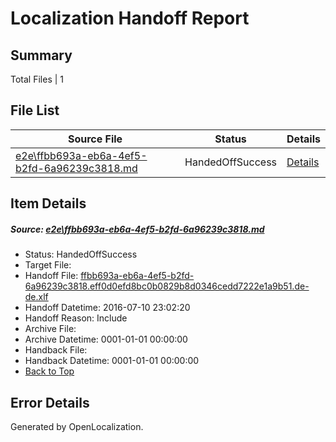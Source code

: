 # <a name='report-top'></a> Localization Handoff Report

## Summary
 Total Files | 1

## File List
 Source File | Status | Details 
 ----------- | ------ | ------- 
 [e2e\ffbb693a-eb6a-4ef5-b2fd-6a96239c3818.md](https://github.com/OpenLocalizationTestOrg/oltest/blob/4a2edc3a7d7bbabb3de3163a5048570e06d0a882/e2e/ffbb693a-eb6a-4ef5-b2fd-6a96239c3818.md) | HandedOffSuccess | [Details](#9c7bf59690d607a1d088a625dc9f8b9dc38118e21)

## Item Details
##### <a name='9c7bf59690d607a1d088a625dc9f8b9dc38118e21'></a> Source: [e2e\ffbb693a-eb6a-4ef5-b2fd-6a96239c3818.md](https://github.com/OpenLocalizationTestOrg/oltest/blob/4a2edc3a7d7bbabb3de3163a5048570e06d0a882/e2e/ffbb693a-eb6a-4ef5-b2fd-6a96239c3818.md)
* Status: HandedOffSuccess
* Target File: 
* Handoff File: [ffbb693a-eb6a-4ef5-b2fd-6a96239c3818.eff0d0efd8bc0b0829b8d0346cedd7222e1a9b51.de-de.xlf](https://github.com/OpenLocalizationTestOrg/olhandoff-e2e/blob/5cc94b7f28f49190210bb6776efb2cc819ca0625/ol-handoff/OpenLocalizationTestOrg/oltest-dede-fly/ci/ht/ffbb693a-eb6a-4ef5-b2fd-6a96239c3818.eff0d0efd8bc0b0829b8d0346cedd7222e1a9b51.de-de.xlf)
* Handoff Datetime: 2016-07-10 23:02:20
* Handoff Reason: Include
* Archive File: 
* Archive Datetime: 0001-01-01 00:00:00
* Handback File: 
* Handback Datetime: 0001-01-01 00:00:00
* [Back to Top](#report-top)


## Error Details

Generated by OpenLocalization.

